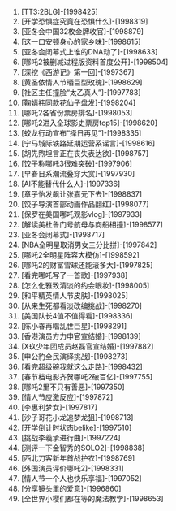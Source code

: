 
1. [TT3:2BLG]-[1998425]
1. [开学恐惧症究竟在恐惧什么]-[1998319]
1. [亚冬会中国32枚金牌收官]-[1998879]
1. [这一口安顿身心的家乡味]-[1998615]
1. [亚冬会闭幕式上谁的DNA动了]-[1998633]
1. [哪吒2被删减过程版资料首度公开]-[1998504]
1. [深挖《西游记》第一回]-[1997367]
1. [黄圣依情人节晒巨型玫瑰]-[1998629]
1. [社区主任撞脸“太乙真人”]-[1997783]
1. [鞠婧祎同款花仙子盘发]-[1998204]
1. [哪吒2各省份票房排名]-[1998053]
1. [哪吒2进入全球影史票房top15]-[1998620]
1. [蛟龙行动宣布“择日再见”]-[1998335]
1. [宁马城际铁路延期运营系谣言]-[1998616]
1. [胡先煦坦言正在丧失表达欲]-[1998757]
1. [饺子称哪吒3很难突破]-[1997906]
1. [早春日系潮流叠穿大赏]-[1997930]
1. [AI不能替代什么人]-[1997336]
1. [章子怡发飙让张嘉元下去]-[1998837]
1. [饺子导演首部动画作品翻红]-[1998077]
1. [保罗在美国哪吒观影vlog]-[1997933]
1. [解读美杜鲁门号航母与商船相撞]-[1998577]
1. [亚冬会闭幕式]-[1998717]
1. [NBA全明星取消男女三分比拼]-[1997842]
1. [哪吒2全明星阵容大模仿]-[1998592]
1. [哪吒2的财富雪球还能滚多大]-[1997825]
1. [看完哪吒写了一首歌]-[1997938]
1. [怎么化雅致清淡的约会眼妆]-[1998005]
1. [和平精英情人节皮肤]-[1998025]
1. [从来生死都看淡改编挑战]-[1998270]
1. [美国队长4值不值得看]-[1998336]
1. [陈小春再唱乱世巨星]-[1998291]
1. [香港演员方力申官宣结婚]-[1998139]
1. [X玖少年团成员赵磊官宣结婚]-[1997882]
1. [申公豹全民演绎挑战]-[1998273]
1. [看完超级碗我就这么走路]-[1998432]
1. [春节档电影齐贺哪吒2破百亿]-[1997755]
1. [哪吒2里不只有善恶]-[1997350]
1. [情人节应激反应]-[1997872]
1. [李惠利梦女]-[1997817]
1. [沙子哥花小龙追梦龙狙]-[1998713]
1. [开学倒计时状态belike]-[1997510]
1. [挑战李羲承进行曲]-[1997224]
1. [测评一下金智秀的SOLO2]-[1998838]
1. [西北刀客新年首战护农]-[1998769]
1. [外国演员评价哪吒2]-[1998331]
1. [情人节一个人也快乐享福]-[1997052]
1. [分享镜头里的爱意]-[1996860]
1. [全世界小樱们都在等的魔法教学]-[1998653]